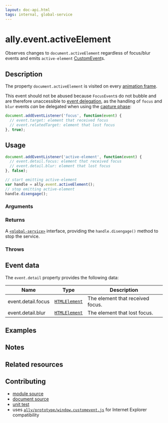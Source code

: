 ```yaml
---
layout: doc-api.html
tags: internal, global-service
---
```


# ally.event.activeElement

Observes changes to `document.activeElement` regardless of focus/blur events and emits `active-element` [CustomEvent](https://developer.mozilla.org/en/docs/Web/API/CustomEvent)s.


## Description

The property `document.activeElement` is visited on every [animation frame](https://developer.mozilla.org/en-US/docs/Web/API/window.requestAnimationFrame).

This event should not be abused because `FocusEvent`s do not bubble and are therefore unaccessible to [event delegation](https://davidwalsh.name/event-delegate), as the handling of `focus` and `blur` events *can* be delegated when using the [capture phase](http://www.quirksmode.org/js/events_order.html):

```js
document.addEventListener('focus', function(event) {
  // event.target: element that received focus
  // event.relatedTarget: element that lost focus
}, true);
```


## Usage

```js
document.addEventListener('active-element', function(event) {
  // event.detail.focus: element that received focus
  // event.detail.blur: element that lost focus
}, false);

// start emitting active-element
var handle = ally.event.activeElement();
// stop emitting active-element
handle.disengage();
```

### Arguments


### Returns

A [`<global-service>`](../concepts.md#global-service) interface, providing the `handle.disengage()` method to stop the service.

### Throws


## Event data

The `event.detail` property provides the following data:

| Name | Type | Description |
| ---- | ---- | ----------- |
| event.detail.focus | [`HTMLElement`](https://developer.mozilla.org/en/docs/Web/API/HTMLElement) | The element that received focus. |
| event.detail.blur | [`HTMLElement`](https://developer.mozilla.org/en/docs/Web/API/HTMLElement) | The element that lost focus. |

## Examples


## Notes


## Related resources


## Contributing

* [module source](https://github.com/medialize/ally.js/blob/master/src/event/active-element.js)
* [document source](https://github.com/medialize/ally.js/blob/master/docs/api/event/active-element.md)
* [unit test](https://github.com/medialize/ally.js/blob/master/test/unit/event.active-element.test.js)
* uses [`ally/prototype/window.customevent.js`](https://github.com/medialize/ally.js/blob/master/src/prototype/window.customevent.js) for Internet Explorer compatibility


